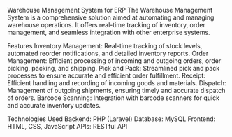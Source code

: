 Warehouse Management System for ERP
The Warehouse Management System is a comprehensive solution aimed at automating and managing warehouse operations.
It offers real-time tracking of inventory, order management, and seamless integration with other enterprise systems.

Features
Inventory Management: Real-time tracking of stock levels, automated reorder notifications, and detailed inventory reports.
Order Management: Efficient processing of incoming and outgoing orders, order picking, packing, and shipping.
Pick and Pack: Streamlined pick and pack processes to ensure accurate and efficient order fulfillment.
Receipt: Efficient handling and recording of incoming goods and materials.
Dispatch: Management of outgoing shipments, ensuring timely and accurate dispatch of orders.
Barcode Scanning: Integration with barcode scanners for quick and accurate inventory updates.

Technologies Used
Backend: PHP (Laravel)
Database: MySQL
Frontend: HTML, CSS, JavaScript
APIs: RESTful API
